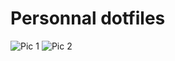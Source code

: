 # Personnal dotfiles
![Pic 1](https://raw.githubusercontent.com/Ogromny/dotfiles/master/images/1.png)
![Pic 2](https://raw.githubusercontent.com/Ogromny/dotfiles/master/images/2.png)
